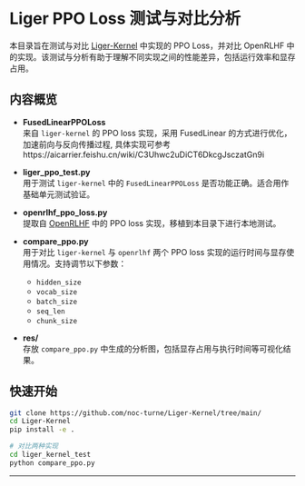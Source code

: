 # Liger PPO Loss 测试与对比分析

本目录旨在测试与对比 [Liger-Kernel](https://github.com/noc-turne/Liger-Kernel/tree/main/) 中实现的 PPO Loss，并对比 OpenRLHF 中的实现。该测试与分析有助于理解不同实现之间的性能差异，包括运行效率和显存占用。

## 内容概览

- **FusedLinearPPOLoss**  
  来自 `liger-kernel` 的 PPO loss 实现，采用 FusedLinear 的方式进行优化，加速前向与反向传播过程, 具体实现可参考https://aicarrier.feishu.cn/wiki/C3Uhwc2uDiCT6DkcgJsczatGn9i

- **liger_ppo_test.py**  
  用于测试 `liger-kernel` 中的 `FusedLinearPPOLoss` 是否功能正确。适合用作基础单元测试验证。

- **openrlhf_ppo_loss.py**  
  提取自 [OpenRLHF](https://github.com/OpenLMLab/OpenRLHF) 中的 PPO loss 实现，移植到本目录下进行本地测试。

- **compare_ppo.py**  
  用于对比 `liger-kernel` 与 `openrlhf` 两个 PPO loss 实现的运行时间与显存使用情况。支持调节以下参数：
  - `hidden_size`
  - `vocab_size`
  - `batch_size`
  - `seq_len`
  - `chunk_size`

- **res/**  
  存放 `compare_ppo.py` 中生成的分析图，包括显存占用与执行时间等可视化结果。

## 快速开始

```bash
git clone https://github.com/noc-turne/Liger-Kernel/tree/main/ 
cd Liger-Kernel
pip install -e .

# 对比两种实现
cd liger_kernel_test
python compare_ppo.py 
```

---


